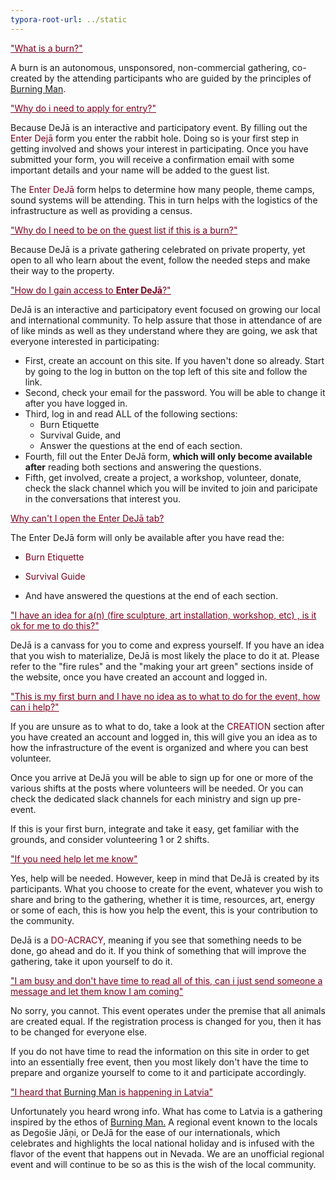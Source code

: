 ```yaml
---
typora-root-url: ../static
---
```


<span style="color:#77011e;"><u>"What is a burn?"</u></span>

A burn is an autonomous, unsponsored, non-commercial gathering, co-created by the attending participants who are guided by the principles of <span style="color:#77011e;">[Burning Man](http://burningman.org/).</span>



<span style="color:#77011e;"><u>"Why do i need to apply for entry?"</u></span>

Because DeJā is an interactive and participatory event.  By filling out the <span style="color:#77011e;">Enter Dejā</span> form you enter the rabbit hole.  Doing so is your first step in getting involved and shows your interest in participating.  Once you have submitted your form, you will receive a confirmation email with some important details and your name will be added to the guest list.

The <span style="color:#77011e;">Enter DeJā</span> form helps to determine how many people, theme camps, sound systems will be attending. This in turn helps with the logistics of the infrastructure as well as providing a census.





<span style="color:#77011e;"><u>"Why do I need to be on the guest list if this is a burn?"</u></span>

Because DeJā is a private gathering celebrated on private property, yet open to all who learn about the event, follow the needed steps and make their way to the property.





<span style="color:#77011e;"><u>"How do I gain access to **Enter DeJā**?"</u></span>

DeJā is an interactive and participatory event focused on growing our local and international community.  To help assure that those in attendance of are of like minds as well as they understand where they are going,  we ask that everyone interested in participating:
- First, create an account on this site.  If you haven't done so already.  Start by going to the log in button on the top left of this site and follow the link.
- Second, check your email for the password.  You will be able to change it after you have logged in.
- Third, log in and read ALL of the following sections: 
  - Burn Etiquette
  - Survival Guide, and
  - Answer the questions at the end of each section.
- Fourth, fill out the Enter DeJā form, **which will only become available after** reading both sections and answering the questions.
- Fifth, get involved, create a project, a workshop, volunteer, donate, check the slack channel which you will be invited to join and paricipate in the conversations that interest you.





<span style="color:#77011e;"><u>Why can't I open the Enter DeJā tab?</u></span>

The Enter DeJā form will only be available after you have read the:
- <span style="color:#77011e;">Burn Etiquette

- <span style="color:#77011e;">Survival Guide

- And have answered the questions at the end of each section.






<span style="color:#77011e;"><u>"I have an idea for a(n) (fire sculpture, art installation, workshop, etc) , is it ok for me to do this?"</u></span>

DeJā is a canvass for you to come and express yourself.  If you have an idea that you wish to materialize, DeJā is most likely the place to do it at.  Please refer to the "fire rules" and the "making your art green" sections inside of the website, once you have created an account and logged in.





<span style="color:#77011e;"><u>"This is my first burn and I have no idea as to what to do for the event, how can i help?"</u></span>

If you are unsure as to what to do, take a look at the <span style="color:#77011e;">CREATION</span> section after you have created an account and logged in, this will give you an idea as to how the infrastructure of the event is organized and where you can best volunteer.  

Once you arrive at DeJā you will be able to sign up for one or more of the various shifts at the posts where volunteers will be needed. Or you can check the dedicated slack channels for each ministry and sign up pre-event. 

If this is your first burn, integrate and take it easy, get familiar with the grounds, and consider volunteering 1 or 2 shifts.





<span style="color:#77011e;"><u>"If you need help let me know"</u></span>

Yes, help will be needed. However, keep in mind that DeJā is created by its participants.  What you choose to create for the event, whatever you wish to share and bring to the gathering, whether it is time, resources, art, energy or some of each, this is how you help the event, this is your contribution to the community.  

DeJā is a <span style="color:#77011e;">DO-ACRACY</span>, meaning if you see that something needs to be done, go ahead and do it.  If you think of something that will improve the gathering, take it upon yourself to do it.





<span style="color:#77011e;"> <u>"I am busy and don't have time to read all of this, can i just send someone a message and let them know I am coming"</u></span>

No sorry, you cannot. This event operates under the premise that all animals are created equal. If the registration process is changed for you, then it has to be changed for everyone else.  

If you do not have time to read the information on this site in order to get into an essentially free event, then you most likely don't have the time to prepare and organize yourself to come to it and participate accordingly.





<span style="color:#77011e;"> <u>"I heard that [Burning Man](http://burningman.org/) is happening in Latvia"</u></span>

Unfortunately you heard wrong info.  What has come to Latvia is a gathering inspired by the ethos of <span style="color:#77011e;">[Burning Man.](http://burningman.org/)</span> A regional event known to the locals as Degošie Jāņi, or DeJā for the ease of our internationals, which celebrates  and highlights the local national holiday and is infused with the flavor of the event that happens out in Nevada.  We are an unofficial regional event and will continue to be so as this is the wish of the local community.
